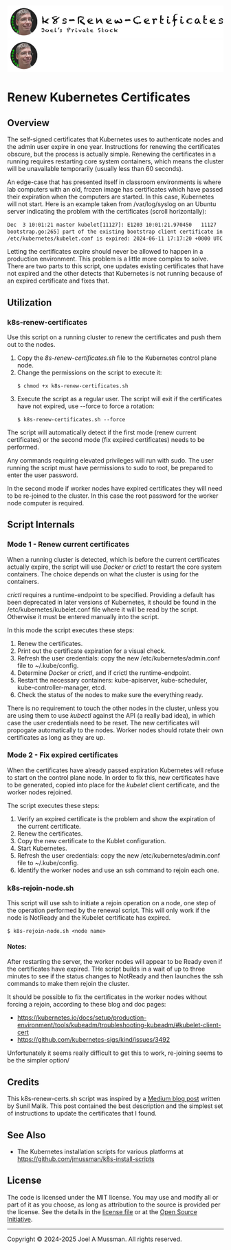 [//]: # (README.md)
[//]: # (Copyright © 2024-2025 Joel A Mussman. All rights reserved.)
[//]: #

![Banner Light](https://raw.githubusercontent.com/jmussman/cdn-fun/main/banners/banner-k8s-renew-certificates-light.png#gh-light-mode-only)
![Banner Light](https://raw.githubusercontent.com/jmussman/cdn-fun/main/banners/banner-k8s-renew-certificates-dark.png#gh-dark-mode-only)

# Renew Kubernetes Certificates

## Overview

The self-signed certificates that Kubernetes uses to authenticate nodes and the admin user expire in one year.
Instructions for renewing the certificates obscure, but the process is actually simple.
Renewing the certificates in a running requires restarting core system containers, which means
the cluster will be unavailable temporarily (usually less than 60 seconds).

An edge-case that has presented itself in classroom environments
is where lab computers with an old, frozen image
has certificates which have passed their expiration when the computers are started.
In this case, Kubernetes will not start.
Here is an example taken from /var/log/syslog on an Ubuntu server
indicating the problem with the certificates (scroll horizontally):
```
Dec  3 10:01:21 master kubelet[11127]: E1203 10:01:21.970450   11127 bootstrap.go:265] part of the existing bootstrap client certificate in /etc/kubernetes/kubelet.conf is expired: 2024-06-11 17:17:20 +0000 UTC
```
Letting the certificates expire should never be allowed to happen in a production environment.
This problem is a little more complex to solve.
There are two parts to this script, one updates existing certificates that have not expired
and the other detects that
Kubernetes is not running because of an expired certificate and fixes that.

## Utilization

### k8s-renew-certificates

Use this script on a running cluster to renew the certificates and push them out to the nodes.

1. Copy the *8s-renew-certificates.sh* file to the Kubernetes control plane node.
1. Change the permissions on the script to execute it:
    ```
    $ chmod +x k8s-renew-certificates.sh
    ```
1. Execute the script as a regular user.
The script will exit if the certificates have not expired, use --force to force a rotation:
    ```
    $ k8s-renew-certificates.sh --force

The script will automatically detect if the first mode (renew current certificates) or the
second mode (fix expired certificates) needs to be performed.

Any commands requiring elevated privileges will run with sudo.
The user running the script must have permissions to sudo to root,
be prepared to enter the user password.

In the second mode if worker nodes have expired certificates they will need to be re-joined
to the cluster.
In this case the root password for the worker node computer is required.

## Script Internals

### Mode 1 - Renew current certificates

When a running cluster is detected, which is before the current certificates actually expire,
the script will use *Docker* or *crictl* to restart the core system containers.
The choice depends on what the cluster is using for the containers.

*crictl* requires a runtime-endpoint to be specified.
Providing a default has been deprecated in later versions of Kubernetes, it should be found
in the /etc/kubernetes/kubelet.conf file where it will be read by the script.
Otherwise it must be entered manually into the script.

In this mode the script executes these steps:

1. Renew the certificates.
1. Print out the certificate expiration for a visual check.
1. Refresh the user credentials: copy the new /etc/kubernetes/admin.conf file to ~/.kube/config.
1. Determine *Docker* or *crictl*, and if crictl the runtime-endpoint.
1. Restart the necessary containers: kube-apiserver, kube-scheduler, kube-controller-manager, etcd.
1. Check the status of the nodes to make sure the everything ready.

There is no requirement to touch the other nodes in the cluster, unless you are using them
to use *kubectl* against the API (a really bad idea), in which case the user credentials need
to be reset.
The new certificates will propogate automatically to the nodes.
Worker nodes should rotate their own certificates as long as they are up.

### Mode 2 - Fix expired certificates

When the certificates have already passed expiration Kubernetes will refuse to start
on the control plane node.
In order to fix this, new certificates have to be generated, copied into place for
the *kubelet* client certificate, and the worker nodes rejoined.

The script executes these steps:

1. Verify an expired certificate is the problem and show the expiration of the current certificate.
1. Renew the certificates.
1. Copy the new certificate to the Kublet configuration.
1. Start Kubernetes.
1. Refresh the user credentials: copy the new /etc/kubernetes/admin.conf file to ~/.kube/config.
1. Identify the worker nodes and use an ssh command to rejoin each one.

### k8s-rejoin-node.sh

This script will use ssh to initiate a rejoin operation on a node,
one step of the operation performed by the renewal script.
This will only work if the node is NotReady and the Kubelet certificate has expired.

```
$ k8s-rejoin-node.sh <node name>
```

#### Notes:

After restarting the server, the worker nodes will appear to be Ready even if the certificates
have expired.
THe script builds in a wait of up to three minutes to see if the status changes to NotReady and
then launches the ssh commands to make them rejoin the cluster.

It should be possible to fix the certificates in the worker nodes without forcing a rejoin, according to these blog and doc pages:

* https://kubernetes.io/docs/setup/production-environment/tools/kubeadm/troubleshooting-kubeadm/#kubelet-client-cert
* https://github.com/kubernetes-sigs/kind/issues/3492

Unfortunately it seems really difficult to get this to work, re-joining seems to be the simpler
option/


## Credits

This k8s-renew-certs.sh script was inspired by a [Medium blog post](https://medium.com/@sunilmalik12012/renew-expired-k8s-cluster-certificates-manually-e591ffa4dc6d)
written by Sunil Malik.
This post contained the best description and the simplest set of instructions to update the certificates that I found.

## See Also

* The Kubernetes installation scripts for various platforms at https://github.com/jmussman/k8s-install-scripts

## License

The code is licensed under the MIT license. You may use and modify all or part of it as you choose, as long as attribution to the source is provided per the license. See the details in the [license file](./LICENSE.md) or at the [Open Source Initiative](https://opensource.org/licenses/MIT).


<hr>
Copyright © 2024-2025 Joel A Mussman. All rights reserved.